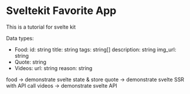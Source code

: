 # Sveltekit Favorite App

This is a tutorial for svelte kit

Data types:
- Food:
	id: string
	title: string
	tags: string[]
	description: string
	img_url: string
- Quote: string
- Videos:
	url: string
	reason: string

food -> demonstrate svelte state & store
quote -> demonstrate svelte SSR with API call
videos -> demonstrate svelte API